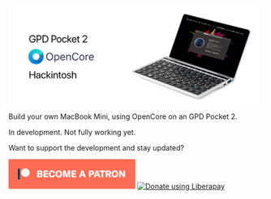 ![GPD-Pocket-2-OpenCore-Hackintosh](images/headerimage.jpg "GPD-Pocket-2-OpenCore-Hackintosh")

Build your own MacBook Mini, using OpenCore on an GPD Pocket 2.

In development. Not fully working yet.

Want to support the development and stay updated?

<a href="https://www.patreon.com/bePatron?u=24983231"><img alt="Become a Patreon" src="images/patreon_button.svg"></a> <a href="https://liberapay.com/marcoEDU/donate"><img alt="Donate using Liberapay" src="https://liberapay.com/assets/widgets/donate.svg"></a>